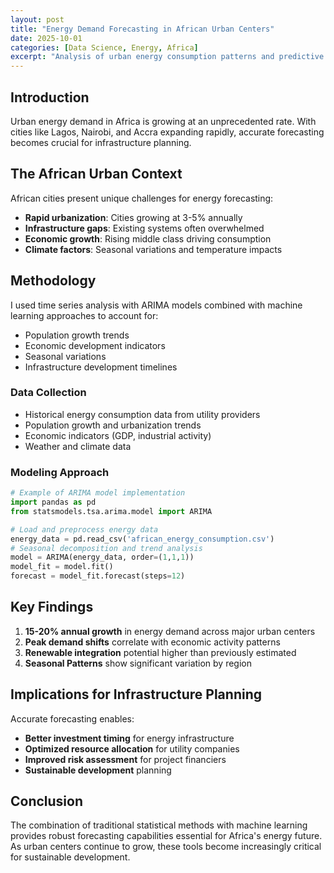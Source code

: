 ```yaml
---
layout: post
title: "Energy Demand Forecasting in African Urban Centers"
date: 2025-10-01
categories: [Data Science, Energy, Africa]
excerpt: "Analysis of urban energy consumption patterns and predictive modeling approaches for growing African cities."
---
```


## Introduction

Urban energy demand in Africa is growing at an unprecedented rate. With cities like Lagos, Nairobi, and Accra expanding rapidly, accurate forecasting becomes crucial for infrastructure planning.

## The African Urban Context

African cities present unique challenges for energy forecasting:

- **Rapid urbanization**: Cities growing at 3-5% annually
- **Infrastructure gaps**: Existing systems often overwhelmed
- **Economic growth**: Rising middle class driving consumption
- **Climate factors**: Seasonal variations and temperature impacts

## Methodology

I used time series analysis with ARIMA models combined with machine learning approaches to account for:

- Population growth trends
- Economic development indicators  
- Seasonal variations
- Infrastructure development timelines

### Data Collection
- Historical energy consumption data from utility providers
- Population growth and urbanization trends
- Economic indicators (GDP, industrial activity)
- Weather and climate data

### Modeling Approach
```python
# Example of ARIMA model implementation
import pandas as pd
from statsmodels.tsa.arima.model import ARIMA

# Load and preprocess energy data
energy_data = pd.read_csv('african_energy_consumption.csv')
# Seasonal decomposition and trend analysis
model = ARIMA(energy_data, order=(1,1,1))
model_fit = model.fit()
forecast = model_fit.forecast(steps=12)
```

## Key Findings

1. **15-20% annual growth** in energy demand across major urban centers
2. **Peak demand shifts** correlate with economic activity patterns
3. **Renewable integration** potential higher than previously estimated
4. **Seasonal Patterns** show significant variation by region

## Implications for Infrastructure Planning

Accurate forecasting enables:

- **Better investment timing** for energy infrastructure
- **Optimized resource allocation** for utility companies
- **Improved risk assessment** for project financiers
- **Sustainable development** planning

## Conclusion

The combination of traditional statistical methods with machine learning provides robust forecasting capabilities essential for Africa's energy future. As urban centers continue to grow, these tools become increasingly critical for sustainable development.